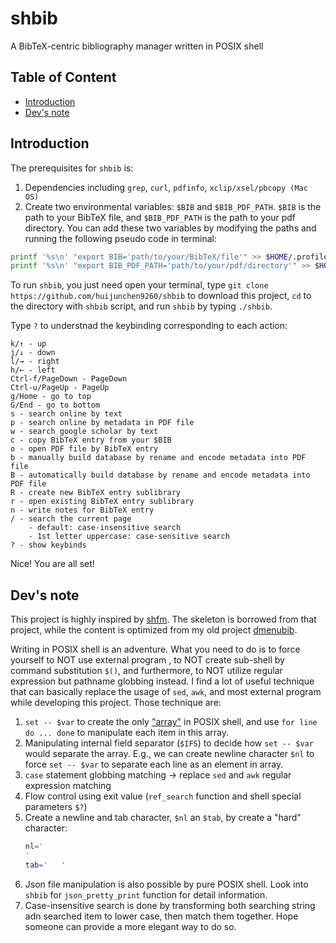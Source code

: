 # shbib

A BibTeX-centric bibliography manager written in POSIX shell

## Table of Content


<!-- vim-markdown-toc GFM -->

* [Introduction](#introduction)
* [Dev's note](#devs-note)

<!-- vim-markdown-toc -->

## Introduction

The prerequisites for `shbib` is:
1. Dependencies including `grep`, `curl`, `pdfinfo`, `xclip/xsel/pbcopy (Mac OS)`
2. Create two environmental variables: `$BIB` and `$BIB_PDF_PATH`. `$BIB` is the path to your BibTeX file, and `$BIB_PDF_PATH` is the path to your pdf directory. You can add these two variables by modifying the paths and running the following pseudo code in terminal:

```sh
printf '%s\n' "export BIB='path/to/your/BibTeX/file'" >> $HOME/.profile
printf '%s\n' "export BIB_PDF_PATH='path/to/your/pdf/directory'" >> $HOME/.profile
```

To run `shbib`, you just need open your terminal, type `git clone https://github.com/huijunchen9260/shbib` to download this project, `cd` to the directory with `shbib` script, and run `shbib` by typing `./shbib`.

Type `?` to understnad the keybinding corresponding to each action:

```
k/↑ - up
j/↓ - down
l/→ - right
h/← - left
Ctrl-f/PageDown - PageDown
Ctrl-u/PageUp - PageUp
g/Home - go to top
G/End - go to bottom
s - search online by text
p - search online by metadata in PDF file
w - search google scholar by text
c - copy BibTeX entry from your $BIB
o - open PDF file by BibTeX entry
b - manually build database by rename and encode metadata into PDF file
B - automatically build database by rename and encode metadata into PDF file
R - create new BibTeX entry sublibrary
r - open existing BibTeX entry sublibrary
n - write notes for BibTeX entry
/ - search the current page
    - default: case-insensitive search
    - 1st letter uppercase: case-sensitive search
? - show keybinds
```

Nice! You are all set!

## Dev's note

This project is highly inspired by [shfm](https://github.com/dylanaraps/shfm). The skeleton is borrowed from that project, while the content is optimized from my old project [dmenubib](https://github.com/huijunchen9260/dmenubib).

Writing in POSIX shell is an adventure. What you need to do is to force yourself to NOT use external program , to NOT create sub-shell by command substitution `$()`, and furthermore, to NOT utilize regular expression but pathname globbing instead. I find a lot of useful technique that can basically replace the usage of `sed`, `awk`, and most external program while developing this project. Those technique are:

1. `set -- $var` to create the only ["array"](http://www.etalabs.net/sh_tricks.html) in POSIX shell, and use `for line do ... done` to manipulate each item in this array.
2. Manipulating internal field separator (`$IFS`) to decide how `set -- $var` would separate the array. E.g., we can create newline character `$nl` to force `set -- $var` to separate each line as an element in array.
3. `case` statement globbing matching -> replace `sed` and `awk` regular expression matching
4. Flow control using exit value (`ref_search` function and shell special parameters `$?`)
5. Create a newline and tab character, `$nl` an `$tab`, by create a "hard" character:
    ```sh
    nl='
    '
    tab='	'
    ```
6. Json file manipulation is also possible by pure POSIX shell. Look into `shbib` for `json_pretty_print` function for detail information.
7. Case-insensitive search is done by transforming both searching string adn searched item to lower case, then match them together. Hope someone can provide a more elegant way to do so.
